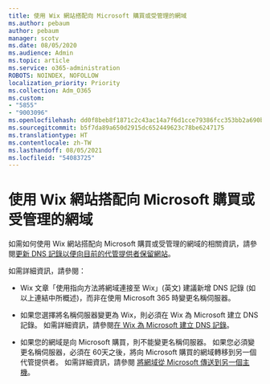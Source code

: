 ```yaml
---
title: 使用 Wix 網站搭配向 Microsoft 購買或受管理的網域
ms.author: pebaum
author: pebaum
manager: scotv
ms.date: 08/05/2020
ms.audience: Admin
ms.topic: article
ms.service: o365-administration
ROBOTS: NOINDEX, NOFOLLOW
localization_priority: Priority
ms.collection: Adm_O365
ms.custom:
- "5855"
- "9003096"
ms.openlocfilehash: dd0f8beb8f1871c2c43ac14a7f6d1cce79386fcc353bb2a690ba184904ca5857
ms.sourcegitcommit: b5f7da89a650d2915dc652449623c78be6247175
ms.translationtype: HT
ms.contentlocale: zh-TW
ms.lasthandoff: 08/05/2021
ms.locfileid: "54083725"
---
```

# <a name="using-a-wix-website-with-microsoft-purchased-or-managed-domains"></a>使用 Wix 網站搭配向 Microsoft 購買或受管理的網域

如需如何使用 Wix 網站搭配向 Microsoft 購買或受管理的網域的相關資訊，請參閱[更新 DNS 記錄以便向目前的代管提供者保留網站](https://docs.microsoft.com/microsoft-365/admin/dns/update-dns-records-to-retain-current-hosting-provider)。

如需詳細資訊，請參閱： 

- Wix 文章「使用指向方法將網域連接至 Wix」(英文) 建議新增 DNS 記錄 (如以上連結中所概述)，而非在使用 Microsoft 365 時變更名稱伺服器。

- 如果您選擇將名稱伺服器變更為 Wix，則必須在 Wix 為 Microsoft 建立 DNS 記錄。 如需詳細資訊，請參閱[在 Wix 為 Microsoft 建立 DNS 記錄](https://docs.microsoft.com/microsoft-365/admin/dns/create-dns-records-at-wix)。

- 如果您的網域是向 Microsoft 購買，則不能變更名稱伺服器。 如果您必須變更名稱伺服器，必須在 60天之後，將向 Microsoft 購買的網域轉移到另一個代管提供者。 如需詳細資訊，請參閱 [將網域從 Microsoft 傳送到另一個主機](https://docs.microsoft.com/microsoft-365/admin/get-help-with-domains/transfer-a-domain-from-microsoft-to-another-host)。
